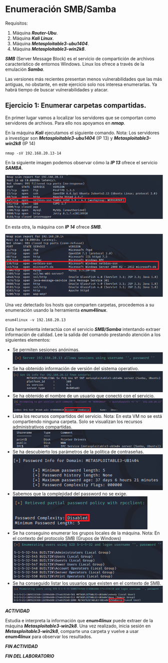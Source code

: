 # Enumeración SMB/Samba

Requisitos:
1. Máquina ***Router-Ubu***.
2. Máquina ***Kali Linux***.
3. Máquina ***Metasploitable3-ubu1404***.
4. Máquina ***Metasploitable3-win2k8***.



***SMB*** (Server Message Block) es el servicio de compartición de archivos característico de entornos Windows. Linux los ofrece a través de la emulación ***Samba***.

Las versiones más recientes presentan menos vulnerabilidades que las más antiguas, no obstante, en este ejercicio solo nos interesa enumerarlas. Ya habrá tiempo de buscar vulnerabilidades y atacar.

## Ejercicio 1: Enumerar carpetas compartidas.

En primer lugar vamos a localizar los servidores que se comportan como servidores de archivos. Para ello nos apoyamos en ***nmap***.

En la máquina ***Kali*** ejecutamos el siguiente comando.
Nota: Los servidores a investigar son ***Metasploitable3-ubu1404*** (IP 13) y ***Metasploitable3-win2k8*** (IP 14)
```
nmap -sV 192.168.20.13-14
```

En la siguiente imagen podemos observar cómo la ***IP 13*** ofrece el servicio ***SAMBA***.

![NFS Share](../img/lab-04-E/202209111044.png)

En esta otra, la máquina con ***IP 14*** ofrece ***SMB***.

![NFS Share](../img/lab-04-E/202209111046.png)

Una vez detectado los hosts que comparten carpetas, procedemos a su enumeración usando la herramienta ***enum4linux***.
```
enum4linux -v 192.168.20.13
```

Esta herramienta interactúa con el servicio ***SMB/Samba*** intentando extraer información de calidad. Lee la salida del comando prestando atención a los siguientes elementos:

* Se permiten sesiones anónimas.
![NFS Share](../img/lab-04-E/202209111120.png)
* Se ha obtenido información de versión del sistema operativo.
![NFS Share](../img/lab-04-E/202209111121.png)
* Se ha obtenido el nombre de un usuario que conectó con el servicio.
![NFS Share](../img/lab-04-E/202209111123.png)
* Lista los recursos compartidos del servicio.
Nota: En esta VM no se está compartiendo ninguna carpeta. Solo se visualizan los recursos administrativos compartidas.
![NFS Share](../img/lab-04-E/202209111125.png)
* Se ha descubierto los parámetros de la política de contraseñas.
![NFS Share](../img/lab-04-E/202209111126.png)
* Sabemos que la complejidad del password no se exige.
![NFS Share](../img/lab-04-E/202209111128.png)
* Se ha conseguino enumerar los grupos locales de la máquina.
Nota: En el contexto del protocolo SMB (Grupos de Windows)
![NFS Share](../img/lab-04-E/202209111130.png)
* Se ha conseguido listar los usuarios que existen en el contexto de SMB.
![NFS Share](../img/lab-04-E/202209111132.png)

***ACTIVIDAD***

Estudia e interpreta la información que ***enum4linux*** puede extraer de la máquina ***Metasploitable3-win2k8***. Una vez realizado, inicia sesión en ***Metasploitable3-win2k8***, comparte una carpeta y vuelve a usar ***enum4linux*** para observar los resultados.

***FIN ACTIVIDAD***

***FIN DEL LABORATORIO***